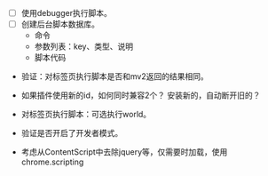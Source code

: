 -   [ ] 使用debugger执行脚本。
-   [ ] 创建后台脚本数据库。
    - 命令
    - 参数列表：key、类型、说明
    - 脚本代码

- 验证：对标签页执行脚本是否和mv2返回的结果相同。
- 如果插件使用新的id，如何同时兼容2个？
    安装新的，自动断开旧的？

- 对标签页执行脚本：可选执行world。
- 验证是否开启了开发者模式。
- 考虑从ContentScript中去除jquery等，仅需要时加载，使用chrome.scripting
